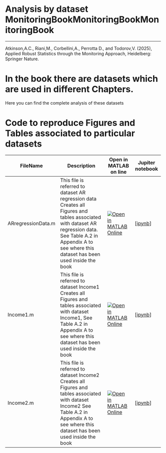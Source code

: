 # Analysis by dataset MonitoringBookMonitoringBookMonitoringBook


---
Atkinson,A.C., Riani,M., Corbellini,A., Perrotta D., and Todorov,V. (2025), Applied Robust Statistics through the Monitoring Approach, Heidelberg: Springer Nature.

# In the book there are datasets which are used in different Chapters.

Here you can find the complete analysis of these datasets

# Code to reproduce Figures and Tables associated to particular datasets


| FileName | Description | Open in MATLAB on line | Jupiter notebook | 
 |---|---|---|---| 
 |ARregressionData.m|This file is referred to dataset AR regression data<br/> Creates all Figures and tables associated with dataset AR regression data. See Table A.2 in Appendix A to see where this dataset has been used inside the book|[![Open in MATLAB Online](https://www.mathworks.com/images/responsive/global/open-in-matlab-online.svg)](https://matlab.mathworks.com/open/github/v1?repo=UniprJRC/MonitoringBook&file=AnalysisByDataset//ARregressionData.m)| [[ipynb](ARregressionData.ipynb)]
|Income1.m|This file is referred to dataset Income1<br/> Creates all Figures and tables associated with dataset Income1, See Table A.2 in Appendix A to see where this dataset has been used inside the book|[![Open in MATLAB Online](https://www.mathworks.com/images/responsive/global/open-in-matlab-online.svg)](https://matlab.mathworks.com/open/github/v1?repo=UniprJRC/MonitoringBook&file=AnalysisByDataset//Income1.m)| [[ipynb](Income1.ipynb)]
|Income2.m|This file is referred to dataset Income2<br/> Creates all Figures and tables associated with dataset Income2 See Table A.2 in Appendix A to see where this dataset has been used inside the book|[![Open in MATLAB Online](https://www.mathworks.com/images/responsive/global/open-in-matlab-online.svg)](https://matlab.mathworks.com/open/github/v1?repo=UniprJRC/MonitoringBook&file=AnalysisByDataset//Income2.m)| [[ipynb](Income2.ipynb)]
